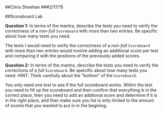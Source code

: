 ##Chris Sheehan
###2/17/15

##Scoreboard Lab

**Question 1:** In terms of the mantra, describe the tests you need to verify the correctness of a *non-full* `Scoreboard` with more than two entries.  Be specific about how many tests you need.

The tests I would need to verify the correctness of a *non-full* `Scoreboard` with more than two entries would involve adding an additional score per test and comparing it with the positions of the previously added scores. 

**Question 2:** In terms of the mantra, describe the tests you need to verify the corrections of a *full* `Scoreboard`.  Be speicific about how many tests you need.  *HINT*: Think carefully about the "bottom" of the `Scoreboard`.

You only need one test to see if the full scoreboard works. Within the test you need to fill up the scoreboard and then confirm that everything is in the correct place, then you need to add an additonal score and determine if it is in the right place, and then make sure you list is only limited to the amount of scores that you wanted to put in in the begining.





